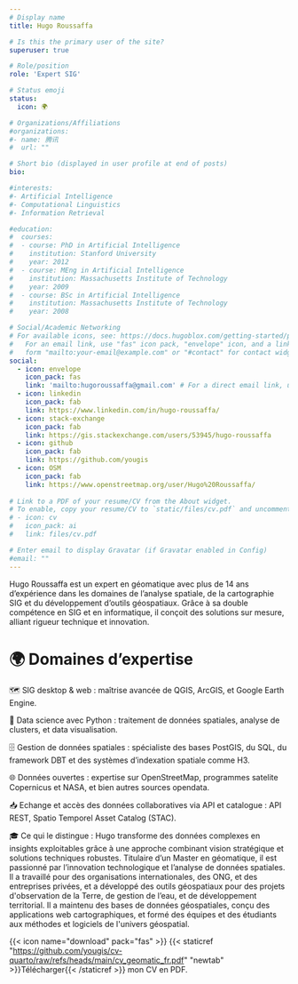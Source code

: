 ```yaml
---
# Display name
title: Hugo Roussaffa

# Is this the primary user of the site?
superuser: true

# Role/position
role: 'Expert SIG'

# Status emoji
status:
  icon: 🌍

# Organizations/Affiliations
#organizations:
#- name: 腾讯
#  url: ""

# Short bio (displayed in user profile at end of posts)
bio: 

#interests:
#- Artificial Intelligence
#- Computational Linguistics
#- Information Retrieval

#education:
#  courses:
#  - course: PhD in Artificial Intelligence
#    institution: Stanford University
#    year: 2012
#  - course: MEng in Artificial Intelligence
#    institution: Massachusetts Institute of Technology
#    year: 2009
#  - course: BSc in Artificial Intelligence
#    institution: Massachusetts Institute of Technology
#    year: 2008

# Social/Academic Networking
# For available icons, see: https://docs.hugoblox.com/getting-started/page-builder/#icons
#   For an email link, use "fas" icon pack, "envelope" icon, and a link in the
#   form "mailto:your-email@example.com" or "#contact" for contact widget.
social:
  - icon: envelope
    icon_pack: fas
    link: 'mailto:hugoroussaffa@gmail.com' # For a direct email link, use "mailto:test@example.org".
  - icon: linkedin
    icon_pack: fab
    link: https://www.linkedin.com/in/hugo-roussaffa/
  - icon: stack-exchange
    icon_pack: fab
    link: https://gis.stackexchange.com/users/53945/hugo-roussaffa
  - icon: github
    icon_pack: fab
    link: https://github.com/yougis
  - icon: OSM
    icon_pack: fab
    link: https://www.openstreetmap.org/user/Hugo%20Roussaffa/
 
# Link to a PDF of your resume/CV from the About widget.
# To enable, copy your resume/CV to `static/files/cv.pdf` and uncomment the lines below.
# - icon: cv
#   icon_pack: ai
#   link: files/cv.pdf

# Enter email to display Gravatar (if Gravatar enabled in Config)
#email: ""
---
```

Hugo Roussaffa est un expert en géomatique avec plus de 14 ans d’expérience dans les domaines de l’analyse spatiale, de la cartographie SIG et du développement d’outils géospatiaux. Grâce à sa double compétence en SIG et en informatique, il conçoit des solutions sur mesure, alliant rigueur technique et innovation.

# 🌍 Domaines d’expertise

  🗺️ SIG desktop & web : maîtrise avancée de QGIS, ArcGIS, et Google Earth Engine.

  🐍 Data science avec Python : traitement de données spatiales, analyse de clusters, et data visualisation.

  🗄️ Gestion de données spatiales : spécialiste des bases PostGIS, du SQL, du framework DBT et des systèmes d’indexation spatiale comme H3.

  🌐 Données ouvertes : expertise sur OpenStreetMap, programmes satelite Copernicus et NASA, et bien autres sources opendata.

  📥 Echange et accès des données collaboratives via API et catalogue : API REST, Spatio Temporel Asset Catalog (STAC).


🎓 Ce qui le distingue :
Hugo transforme des données complexes en insights exploitables grâce à une approche combinant vision stratégique et solutions techniques robustes.
Titulaire d’un Master en géomatique, il est passionné par l’innovation technologique et l’analyse de données spatiales. Il a travaillé pour des organisations internationales, des ONG, et des entreprises privées, et a développé des outils géospatiaux pour des projets d'observation de la Terre, de gestion de l’eau, et de développement territorial. Il a maintenu des bases de données géospatiales, conçu des applications web cartographiques, et formé des équipes et des étudiants aux méthodes et logiciels de l'univers géospatial.

{{< icon name="download" pack="fas" >}} {{< staticref "https://github.com/yougis/cv-quarto/raw/refs/heads/main/cv_geomatic_fr.pdf" "newtab" >}}Télécharger{{< /staticref >}} mon CV en PDF.
